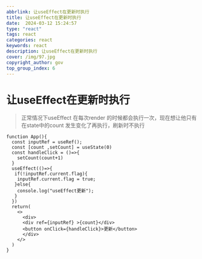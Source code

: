 ```yaml
---
abbrlink: 让useEffect在更新时执行
title: 让useEffect在更新时执行
date:  2024-03-12 15:24:57
type: "react"
tags: react
categories: react
keywords: react
description: 让useEffect在更新时执行
cover: /img/97.jpg
copyright_author: gov
top_group_index: 6
---
```

# 让useEffect在更新时执行

> 正常情况下useEffect 在每次render 的时候都会执行一次，现在想让他只有在state中的count 发生变化了再执行，刷新时不执行

```react
function App(){
  const inputRef = useRef();
  const [count ,setCount] = useState(0)
  const handleClick = ()=>{
    setCount(count+1)
  }
  useEffect(()=>{
   if(!inputRef.current.flag){
    inputRef.current.flag = true;
   }else{
    console.log("useEffect更新");
   }
  })
  return(
    <>
      <div>
      <div ref={inputRef} >{count}</div>
      <button onClick={handleClick}>更新</button>
      </div>
    </>
  )
}
```

